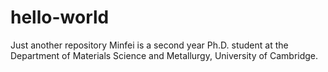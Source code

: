 # hello-world
Just another repository
Minfei is a second year Ph.D. student at the Department of Materials Science and Metallurgy, University of Cambridge.
